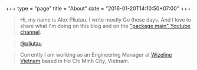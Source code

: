 +++
type = "page"
title = "About"
date = "2016-01-20T14:10:50+07:00"
+++
> Hi, my name is Alex Pliutau. I write mostly Go these days. And I love to share what I'm doing on this blog and on the ["package main" Youtube channel](https://www.youtube.com/packagemain).

> [@pliutau](https://twitter.com/pliutau)

> Currently I am working as an Engineering Manager at [Wizeline Vietnam](http://wizeline.com/) based in Ho Chi Minh City, Vietnam.